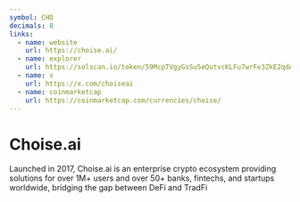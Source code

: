 ```yaml
---
symbol: CHO
decimals: 8
links:
  - name: website
    url: https://choise.ai/
  - name: explorer
    url: https://solscan.io/token/59McpTVgyGsSu5eQutvcKLFu7wrFe3ZkE2qdAi3HnvBn
  - name: x
    url: https://x.com/choiseai
  - name: coinmarketcap
    url: https://coinmarketcap.com/currencies/choise/
---
```


# Choise.ai

Launched in 2017, Choise.ai is an enterprise crypto ecosystem providing solutions for over 1M+ users and over 50+ banks, fintechs, and startups worldwide, bridging the gap between DeFi and TradFi
